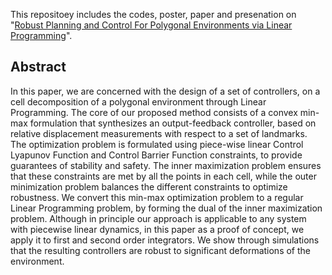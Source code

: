 
This repositoey includes the codes, poster, paper and presenation on "[Robust Planning and Control For Polygonal Environments via Linear Programming](https://arxiv.org/pdf/1910.07976.pdf)".

## Abstract
In this paper, we are concerned with the design of a set of controllers, on a cell decomposition of a polygonal environment through Linear Programming. The core of our proposed method consists of a convex min-max formulation that synthesizes an output-feedback controller, based on relative displacement measurements with respect to a set of landmarks. The optimization problem is formulated using piece-wise linear Control Lyapunov Function and Control Barrier Function constraints, to provide guarantees of stability and safety. The inner maximization problem ensures that these constraints are met by all the points in each cell, while the outer minimization problem balances the different constraints to optimize robustness. We convert this min-max optimization problem to a regular Linear Programming problem, by forming the dual of the inner maximization problem. Although in principle our approach is applicable to any system with piecewise linear dynamics, in this paper as a proof of concept, we apply it to first and second order integrators. We show through simulations that the resulting controllers are robust to significant deformations of the environment.
